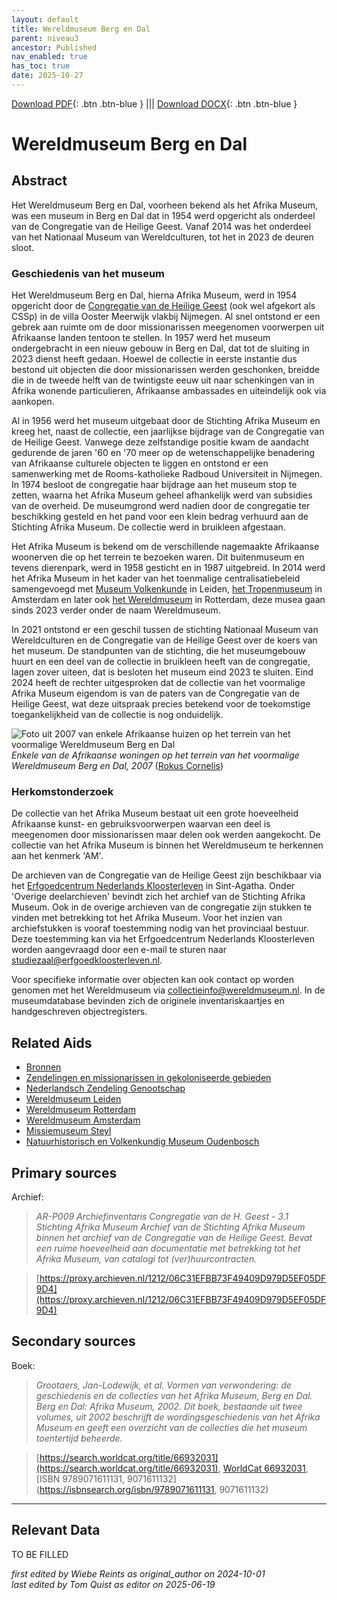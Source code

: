 ```yaml
---
layout: default
title: Wereldmuseum Berg en Dal
parent: niveau3
ancestor: Published
nav_enabled: true
has_toc: true
date: 2025-10-27
--- 
```



[Download PDF](https://raw.githubusercontent.com/colonial-heritage/research-guides-dev/refs/heads/main/EXPORTS/published/PDF/niveau3/Dutch/WMBergEnDal.pdf){: .btn .btn-blue } |||    [Download DOCX](https://raw.githubusercontent.com/colonial-heritage/research-guides-dev/refs/heads/main/EXPORTS/published/DOCX/niveau3/Dutch/WMBergEnDal.docx){: .btn .btn-blue }


# Wereldmuseum Berg en Dal


## Abstract

Het Wereldmuseum Berg en Dal, voorheen bekend als het Afrika Museum, was een museum in Berg en Dal dat in 1954 werd opgericht als onderdeel van de Congregatie van de Heilige Geest. Vanaf 2014 was het onderdeel van het Nationaal Museum van Wereldculturen, tot het in 2023 de deuren sloot.

### Geschiedenis van het museum

Het Wereldmuseum Berg en Dal, hierna Afrika Museum, werd in 1954 opgericht door de [Congregatie van de Heilige Geest](https://missie-geest.nl/) (ook wel afgekort als CSSp) in de villa Ooster Meerwijk vlakbij Nijmegen. Al snel ontstond er een gebrek aan ruimte om de door missionarissen meegenomen voorwerpen uit Afrikaanse landen tentoon te stellen. In 1957 werd het museum ondergebracht in een nieuw gebouw in Berg en Dal, dat tot de sluiting in 2023 dienst heeft gedaan. Hoewel de collectie in eerste instantie dus bestond uit objecten die door missionarissen werden geschonken, breidde die in de tweede helft van de twintigste eeuw uit naar schenkingen van in Afrika wonende particulieren, Afrikaanse ambassades en uiteindelijk ook via aankopen. 

Al in 1956 werd het museum uitgebaat door de Stichting Afrika Museum en kreeg het, naast de collectie, een jaarlijkse bijdrage van de Congregatie van de Heilige Geest. Vanwege deze zelfstandige positie kwam de aandacht gedurende de jaren '60 en '70 meer op de wetenschappelijke benadering van Afrikaanse culturele objecten te liggen en ontstond er een samenwerking met de Rooms-katholieke Radboud Universiteit in Nijmegen. In 1974 besloot de congregatie haar bijdrage aan het museum stop te zetten, waarna het Afrika Museum geheel afhankelijk werd van subsidies van de overheid. De museumgrond werd nadien door de congregatie ter beschikking gesteld en het pand voor een klein bedrag verhuurd aan de Stichting Afrika Museum. De collectie werd in bruikleen afgestaan. 

Het Afrika Museum is bekend om de verschillende nagemaakte Afrikaanse woonerven die op het terrein te bezoeken waren. Dit buitenmuseum en tevens dierenpark, werd in 1958 gesticht en in 1987 uitgebreid. In 2014 werd het Afrika Museum in het kader van het toenmalige centralisatiebeleid samengevoegd met [Museum Volkenkunde](https://app.colonialcollections.nl/nl/research-aids/https%3A%2F%2Fn2t%252Enet%2Fark%3A%2F27023%2F77c1a0cf982b33b9e88073c4a704049b) in Leiden, [het Tropenmuseum](https://app.colonialcollections.nl/nl/research-aids/https%3A%2F%2Fn2t%252Enet%2Fark%3A%2F27023%2Fba9397040f2cf7f618e2180fb6c90208) in Amsterdam en later ook [het Wereldmuseum](https://app.colonialcollections.nl/nl/research-aids/https%3A%2F%2Fn2t%252Enet%2Fark%3A%2F27023%2Fe2859af90871cee23d48d1467336b191) in Rotterdam, deze musea gaan sinds 2023 verder onder de naam Wereldmuseum.

In 2021 ontstond er een geschil tussen de stichting Nationaal Museum van Wereldculturen en de Congregatie van de Heilige Geest over de koers van het museum. De standpunten van de stichting, die het museumgebouw huurt en een deel van de collectie in bruikleen heeft van de congregatie, lagen zover uiteen, dat is besloten het museum eind 2023 te sluiten. Eind 2024 heeft de rechter uitgesproken dat de collectie van het voormalige Afrika Museum eigendom is van de paters van de Congregatie van de Heilige Geest, wat deze uitspraak precies betekend voor de toekomstige toegankelijkheid van de collectie is nog onduidelijk.

![Foto uit 2007 van enkele Afrikaanse huizen op het terrein van het voormalige Wereldmuseum Berg en Dal](https://upload.wikimedia.org/wikipedia/commons/5/51/Afrika_museum_-_Berg_en_Dal_-_panoramio_-_Rokus_Cornelis.jpg)
_Enkele van de Afrikaanse woningen op het terrein van het voormalige Wereldmuseum Berg en Dal, 2007_ ([Rokus Cornelis](https://commons.wikimedia.org/wiki/File:Afrika_museum_-_Berg_en_Dal_-_panoramio_-_Rokus_Cornelis.jpg))

### Herkomstonderzoek

De collectie van het Afrika Museum bestaat uit een grote hoeveelheid Afrikaanse kunst- en gebruiksvoorwerpen waarvan een deel is meegenomen door missionarissen maar delen ook werden aangekocht. De collectie van het Afrika Museum is binnen het Wereldmuseum te herkennen aan het kenmerk 'AM'.  

De archieven van de Congregatie van de Heilige Geest zijn beschikbaar via het [Erfgoedcentrum Nederlands Kloosterleven](https://erfgoedkloosterleven.nl/) in Sint-Agatha. Onder 'Overige deelarchieven' bevindt zich het archief van de Stichting Afrika Museum. Ook in de overige archieven van de congregatie zijn stukken te vinden met betrekking tot het Afrika Museum. Voor het inzien van archiefstukken is vooraf toestemming nodig van het provinciaal bestuur. Deze toestemming kan via het Erfgoedcentrum Nederlands Kloosterleven worden aangevraagd door een e-mail te sturen naar [studiezaal@erfgoedkloosterleven.nl](mailto:studiezaal@erfgoedkloosterleven.nl).

Voor specifieke informatie over objecten kan ook contact op worden genomen met het Wereldmuseum via [collectieinfo@wereldmuseum.nl](mailto:collectieinfo@wereldmuseum.nl). In de museumdatabase bevinden zich de originele inventariskaartjes en handgeschreven objectregisters.


## Related Aids

 - [Bronnen](niveau1/Dutch/Bronnen_20240425.yml)  
 - [Zendelingen en missionarissen in gekoloniseerde gebieden](niveau2/Dutch/ZendingEnMissie_20240326.yml)  
 - [Nederlandsch Zendeling Genootschap](niveau3/Dutch/NZG_20240314.yml)  
 - [Wereldmuseum Leiden](niveau3/Dutch/WMLeiden_20240327.yml)  
 - [Wereldmuseum Rotterdam](niveau3/Dutch/WMRotterdam_20240822.yml)  
 - [Wereldmuseum Amsterdam](niveau3/Dutch/WMAmsterdam_20240711.yml)  
 - [Missiemuseum Steyl](niveau3/Dutch/MissiemuseumSteyl_20241021.yml)  
 - [Natuurhistorisch en Volkenkundig Museum Oudenbosch](niveau3/Dutch/MOudenbosch_20250603.yml)  

## Primary sources

Archief:
  > *AR-P009 Archiefinventaris Congregatie van de H. Geest - 3.1 Stichting Afrika Museum*
  > _Archief van de Stichting Afrika Museum binnen het archief van de Congregatie van de Heilige Geest. Bevat een ruime hoeveelheid aan documentatie met betrekking tot het Afrika Museum, van catalogi tot (ver)huurcontracten._  

  > [https://proxy.archieven.nl/1212/06C31EFBB73F49409D979D5EF05DF9D4](https://proxy.archieven.nl/1212/06C31EFBB73F49409D979D5EF05DF9D4)

## Secondary sources

Boek:
  > *Grootaers, Jan-Lodewijk, et al. Vormen van verwondering: de geschiedenis en de collecties van het Afrika Museum, Berg en Dal. Berg en Dal: Afrika Museum, 2002.*
  > _Dit boek, bestaande uit twee volumes, uit 2002 beschrijft de wordingsgeschiedenis van het Afrika Museum en geeft een overzicht van de collecties die het museum toentertijd beheerde._  

  > [https://search.worldcat.org/title/66932031](https://search.worldcat.org/title/66932031), [WorldCat 66932031](https://search.worldcat.org/title/66932031), [ISBN 9789071611131, 9071611132](https://isbnsearch.org/isbn/9789071611131, 9071611132)



---
## Relevant Data 
TO BE FILLED

_first edited by Wiebe Reints as original_author on 2024-10-01_  
_last edited by Tom Quist as editor on 2025-06-19_
        